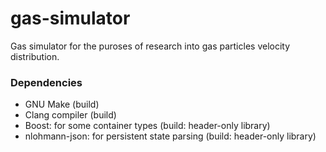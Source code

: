 # gas-simulator

Gas simulator for the puroses of research into gas particles velocity distribution.

### Dependencies
* GNU Make (build)
* Clang compiler (build)
* Boost: for some container types (build: header-only library)
* nlohmann-json: for persistent state parsing (build: header-only library)
